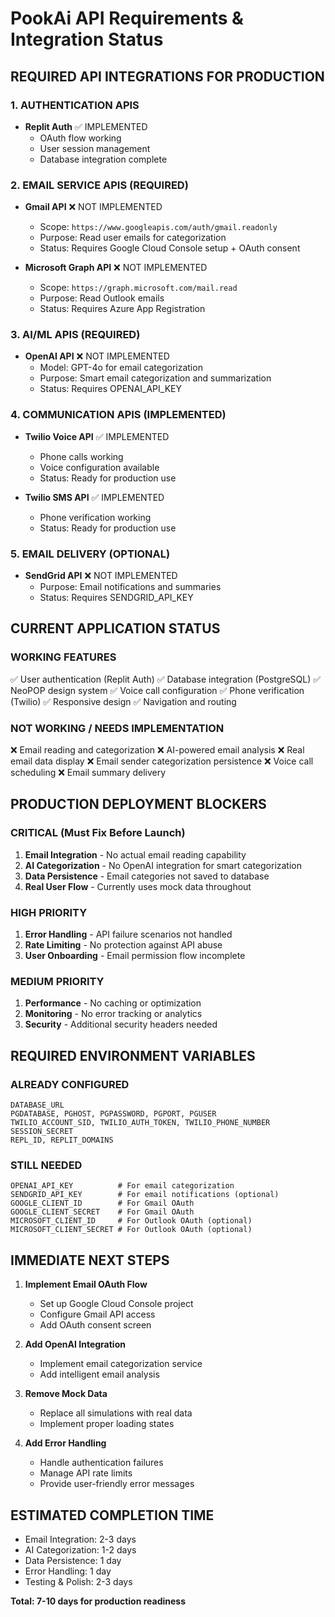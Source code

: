 # PookAi API Requirements & Integration Status

## REQUIRED API INTEGRATIONS FOR PRODUCTION

### 1. AUTHENTICATION APIS
- **Replit Auth** ✅ IMPLEMENTED
  - OAuth flow working
  - User session management
  - Database integration complete

### 2. EMAIL SERVICE APIS (REQUIRED)
- **Gmail API** ❌ NOT IMPLEMENTED
  - Scope: `https://www.googleapis.com/auth/gmail.readonly`
  - Purpose: Read user emails for categorization
  - Status: Requires Google Cloud Console setup + OAuth consent

- **Microsoft Graph API** ❌ NOT IMPLEMENTED  
  - Scope: `https://graph.microsoft.com/mail.read`
  - Purpose: Read Outlook emails
  - Status: Requires Azure App Registration

### 3. AI/ML APIS (REQUIRED)
- **OpenAI API** ❌ NOT IMPLEMENTED
  - Model: GPT-4o for email categorization
  - Purpose: Smart email categorization and summarization
  - Status: Requires OPENAI_API_KEY

### 4. COMMUNICATION APIS (IMPLEMENTED)
- **Twilio Voice API** ✅ IMPLEMENTED
  - Phone calls working
  - Voice configuration available
  - Status: Ready for production use

- **Twilio SMS API** ✅ IMPLEMENTED
  - Phone verification working
  - Status: Ready for production use

### 5. EMAIL DELIVERY (OPTIONAL)
- **SendGrid API** ❌ NOT IMPLEMENTED
  - Purpose: Email notifications and summaries
  - Status: Requires SENDGRID_API_KEY

## CURRENT APPLICATION STATUS

### WORKING FEATURES
✅ User authentication (Replit Auth)
✅ Database integration (PostgreSQL)
✅ NeoPOP design system
✅ Voice call configuration
✅ Phone verification (Twilio)
✅ Responsive design
✅ Navigation and routing

### NOT WORKING / NEEDS IMPLEMENTATION
❌ Email reading and categorization
❌ AI-powered email analysis
❌ Real email data display
❌ Email sender categorization persistence
❌ Voice call scheduling
❌ Email summary delivery

## PRODUCTION DEPLOYMENT BLOCKERS

### CRITICAL (Must Fix Before Launch)
1. **Email Integration** - No actual email reading capability
2. **AI Categorization** - No OpenAI integration for smart categorization
3. **Data Persistence** - Email categories not saved to database
4. **Real User Flow** - Currently uses mock data throughout

### HIGH PRIORITY
1. **Error Handling** - API failure scenarios not handled
2. **Rate Limiting** - No protection against API abuse
3. **User Onboarding** - Email permission flow incomplete

### MEDIUM PRIORITY
1. **Performance** - No caching or optimization
2. **Monitoring** - No error tracking or analytics
3. **Security** - Additional security headers needed

## REQUIRED ENVIRONMENT VARIABLES

### ALREADY CONFIGURED
```
DATABASE_URL
PGDATABASE, PGHOST, PGPASSWORD, PGPORT, PGUSER
TWILIO_ACCOUNT_SID, TWILIO_AUTH_TOKEN, TWILIO_PHONE_NUMBER
SESSION_SECRET
REPL_ID, REPLIT_DOMAINS
```

### STILL NEEDED
```
OPENAI_API_KEY          # For email categorization
SENDGRID_API_KEY        # For email notifications (optional)
GOOGLE_CLIENT_ID        # For Gmail OAuth
GOOGLE_CLIENT_SECRET    # For Gmail OAuth
MICROSOFT_CLIENT_ID     # For Outlook OAuth (optional)
MICROSOFT_CLIENT_SECRET # For Outlook OAuth (optional)
```

## IMMEDIATE NEXT STEPS

1. **Implement Email OAuth Flow**
   - Set up Google Cloud Console project
   - Configure Gmail API access
   - Add OAuth consent screen

2. **Add OpenAI Integration**
   - Implement email categorization service
   - Add intelligent email analysis

3. **Remove Mock Data**
   - Replace all simulations with real data
   - Implement proper loading states

4. **Add Error Handling**
   - Handle authentication failures
   - Manage API rate limits
   - Provide user-friendly error messages

## ESTIMATED COMPLETION TIME
- Email Integration: 2-3 days
- AI Categorization: 1-2 days  
- Data Persistence: 1 day
- Error Handling: 1 day
- Testing & Polish: 2-3 days

**Total: 7-10 days for production readiness**